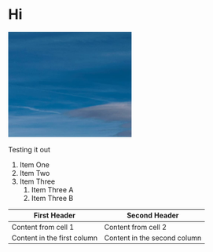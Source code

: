 # Hi

![sky soemthing](pictures/image1.png)

Testing it out


1. Item One
2. Item Two
3. Item Three
   1. Item Three A
   2. Item Three B
   

<!-- TODO Riley this is fixed -->

| First Header                | Second Header                |
| --------------------------- | ---------------------------- |
| Content from cell 1         | Content from cell 2          |
| Content in the first column | Content in the second column |